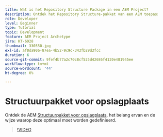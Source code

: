```yaml
---
title: Wat is het Repository Structure Package in een AEM Project?
description: Ontdek het Repository Structure-pakket van een AEM toepassing, het belang ervan en de manier waarop u het op de juiste manier kunt definiëren.
role: Developer
level: Beginner
type: Tutorial
topic: Development
feature: AEM Project Archetype
jira: KT-6928
thumbnail: 330550.jpg
exl-id: af0da906-87ea-4b52-9c9c-343fb29d3fcc
duration: 6
source-git-commit: 9fef4b77a2c70c8cf525d42686f4120e481945ee
workflow-type: tm+mt
source-wordcount: '44'
ht-degree: 0%

---
```


# Structuurpakket voor opslagplaats

Ontdek de AEM [Structuurpakket voor opslagplaats](https://experienceleague.adobe.com/docs/experience-manager-cloud-service/implementing/developing/repository-structure-package.html), het belang ervan en de wijze waarop deze optimaal moet worden gedefinieerd.

>[!VIDEO](https://video.tv.adobe.com/v/330550?quality=12&learn=on)
